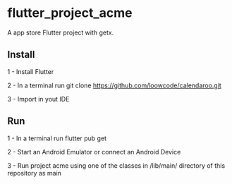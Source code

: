 # flutter_project_acme

A app store Flutter project with getx.

## Install

1 - Install Flutter

2 - In a terminal run git clone https://github.com/loowcode/calendaroo.git

3 - Import in yout IDE

## Run

1 - In a terminal run flutter pub get

2 - Start an Android Emulator or connect an Android Device

3 - Run project acme using one of the classes in /lib/main/ directory of this repository as main

